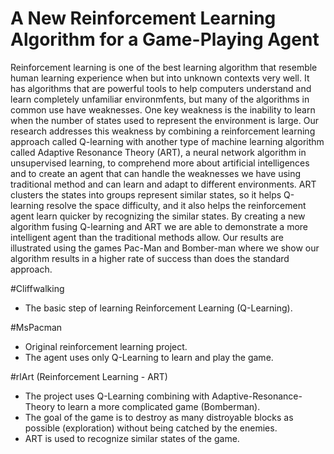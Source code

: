 # A New Reinforcement Learning Algorithm for a Game-Playing Agent
Reinforcement learning is one of the best learning algorithm that resemble human learning experience when but into unknown contexts very well. It has algorithms that are powerful tools to help computers understand and learn completely unfamiliar environmfents, but many of the algorithms in common use have weaknesses.  One key weakness is the inability to learn when the number of states used to represent the environment is large. Our research addresses this weakness by combining a reinforcement learning approach called Q-learning with another type of machine learning algorithm called Adaptive Resonance Theory (ART), a neural network algorithm in unsupervised learning, to comprehend more about artificial intelligences and to create an agent that can handle the weaknesses we have using traditional method and can learn and adapt to different environments.  ART clusters the states into groups represent similar states, so it helps Q-learning resolve the space difficulty, and it also helps the reinforcement agent learn quicker by recognizing the similar states. By creating a new algorithm fusing Q-learning and ART we are able to demonstrate a more intelligent agent than the traditional methods allow. Our results are illustrated using the games Pac-Man and Bomber-man where we show our algorithm results in a higher rate of success than does the standard approach.

#Cliffwalking
- The basic step of learning Reinforcement Learning (Q-Learning).

#MsPacman
- Original reinforcement learning project.
- The agent uses only Q-Learning to learn and play the game.

#rlArt (Reinforcement Learning - ART)
- The project uses Q-Learning combining with Adaptive-Resonance-Theory to learn a more complicated game (Bomberman).
- The goal of the game is to destroy as many distroyable blocks as possible (exploration) without being catched by the enemies. 
- ART is used to recognize similar states of the game.
